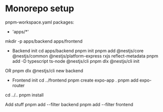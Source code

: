 # Monorepo setup

pnpm-workspace.yaml
packages:

- 'apps/\*'

mkdir -p apps/backend apps/frontend

- Backend init
  cd apps/backend
  pnpm init
  pnpm add @nestjs/core @nestjs/common @nestjs/platform-express rxjs reflect-metadata
  pnpm add -D typescript ts-node @nestjs/cli
  pnpm dlx @nestjs/cli init

OR
pnpm dlx @nestjs/cli new backend

- Frontend init
  cd ../frontend
  pnpm create expo-app .
  pnpm add expo-router

cd ../..
pnpm install

Add stuff
pnpm add <package-name> --filter backend
pnpm add <package-name> --filter frontend
